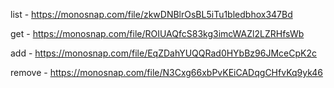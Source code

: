 list - https://monosnap.com/file/zkwDNBlrOsBL5iTu1bledbhox347Bd

get - https://monosnap.com/file/ROIUAQfcS83kg3imcWAZl2LZRHfsWb

add - https://monosnap.com/file/EqZDahYUQQRad0HYbBz96JMceCpK2c

remove - https://monosnap.com/file/N3Cxg66xbPvKEiCADqgCHfvKq9yk46